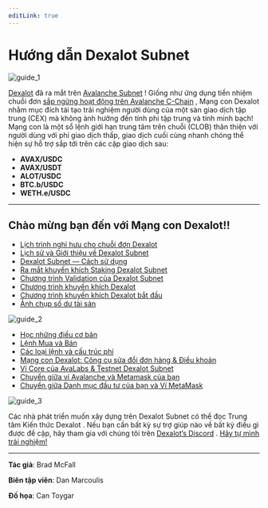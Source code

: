 ```yaml
---
editLink: true
---
```


# Hướng dẫn Dexalot Subnet

![guide_1](\images\guide\guide_1.png)

[Dexalot](https://dexalot.com/) đã ra mắt trên [Avalanche Subnet](https://www.avax.network/subnets) ! Giống như ứng dụng tiền nhiệm chuỗi đơn [sắp ngừng hoạt động trên Avalanche C-Chain](https://medium.com/dexalot/l%E1%BB%8Bch-tr%C3%ACnh-ng%E1%BB%ABng-ho%E1%BA%A1t-%C4%91%E1%BB%99ng-cho-dexalot-single-chain-eb076510fbf0) , Mạng con Dexalot nhằm mục đích tái tạo trải nghiệm người dùng của một sàn giao dịch tập trung (CEX) mà không ảnh hưởng đến tính phi tập trung và tính minh bạch! Mạng con là một sổ lệnh giới hạn trung tâm trên chuỗi (CLOB) thân thiện với người dùng với phí giao dịch thấp, giao dịch cuối cùng nhanh chóng thể hiện sự hỗ trợ sắp tới trên các cặp giao dịch sau:

- **AVAX/USDC**
- **AVAX/USDT**
- **ALOT/USDC**
- **BTC.b/USDC**
- **WETH.e/USDC**

---

## Chào mừng bạn đến với Mạng con Dexalot!!

- [Lịch trình nghỉ hưu cho chuỗi đơn Dexalot](https://medium.com/dexalot/l%E1%BB%8Bch-tr%C3%ACnh-ng%E1%BB%ABng-ho%E1%BA%A1t-%C4%91%E1%BB%99ng-cho-dexalot-single-chain-eb076510fbf0)
- [Lịch sử và Giới thiệu về Dexalot Subnet](https://medium.com/dexalot/the-dexalot-subnet-6f361c001b09)
- [Dexalot Subnet — Cách sử dụng](https://medium.com/dexalot/m%E1%BA%A1ng-con-dexalot-6220b961e4ff)
- [Ra mắt khuyến khích Staking Dexalot Subnet](https://medium.com/dexalot/dexalot-kh%E1%BB%9Fi-ch%E1%BA%A1y-ch%C6%B0%C6%A1ng-tr%C3%ACnh-khuy%E1%BA%BFn-kh%C3%ADch-subnet-staking-9845ad70b53c)
- [Chương trình Validation của Dexalot Subnet](https://medium.com/dexalot/ch%C6%B0%C6%A1ng-tr%C3%ACnh-x%C3%A1c-th%E1%BB%B1c-m%E1%BA%A1ng-con-subnet-c%E1%BB%A7a-dexalot-3635eac60328)
- [Chương trình khuyến khích Dexalot](https://medium.com/dexalot/ch%C6%B0%C6%A1ng-tr%C3%ACnh-khuy%E1%BA%BFn-kh%C3%ADch-dexalot-1458e76540b5)
- [Chương trình khuyến khích Dexalot bắt đầu](https://medium.com/dexalot/dexalot-incentive-program-c9e2844b0b18)
- [Ảnh chụp số dư tài sản](https://medium.com/dexalot/%E1%BA%A3nh-ch%E1%BB%A5p-s%E1%BB%91-d%C6%B0-t%C3%A0i-s%E1%BA%A3n-c%E1%BB%A7a-dexalot-a0266462592b)

![guide_2](\images\guide\guide_2.png)

- [Học những điều cơ bản](https://medium.com/dexalot/nh%E1%BB%AFng-%C4%91i%E1%BB%81u-c%C6%A1-b%E1%BA%A3n-b%E1%BA%A1n-n%C3%AAn-bi%E1%BA%BFt-69784c013925)
- [Lệnh Mua và Bán](https://medium.com/dexalot/buy-and-sell-orders-6b3843d639bd)
- [Các loại lệnh và cấu trúc phí](https://medium.com/dexalot/order-types-and-fee-structure-c%C3%A1c-ki%E1%BB%83u-l%E1%BB%87nh-v%C3%A0-c%C6%A1-c%E1%BA%A5u-ph%C3%AD-792a53b1fe02)
- [Mạng con Dexalot: Công cụ sửa đổi đơn hàng & Điều khoản](https://medium.com/dexalot/subnet-dexalot-b%E1%BB%99-%C4%91i%E1%BB%81u-ch%E1%BB%89nh-l%E1%BB%87nh-%C4%91i%E1%BB%81u-kho%E1%BA%A3n-dd75a410e71f)
- [Ví Core của AvaLabs & Testnet Dexalot Subnet](https://medium.com/dexalot/v%C3%AD-core-c%E1%BB%A7a-avalab-testnet-c%E1%BB%A7a-dexalot-subnet-e1a4e15ba0b1)
- [Chuyển giữa ví Avalanche và Metamask của bạn](https://medium.com/dexalot/transfers-between-your-avalanche-and-metamask-wallets-60f226abf3e4)
- [Chuyển giữa Danh mục đầu tư của bạn và Ví MetaMask](https://medium.com/dexalot/transfers-between-your-portfolio-and-metamask-wallet-4c6cc461c1c5)

![guide_3](\images\guide\guide_3.png)

Các nhà phát triển muốn xây dựng trên Dexalot Subnet có thể đọc Trung tâm Kiến thức Dexalot . Nếu bạn cần bất kỳ sự trợ giúp nào về bất kỳ điều gì được đề cập, hãy tham gia với chúng tôi trên [Dexalot’s Discord](http://discord.gg/dexalot) . [Hãy tự mình trải nghiệm!](https://app.dexalot.com/trade)

---
**Tác giả**: Brad McFall

**Biên tập viên**: Dan Marcoulis

**Đồ họa**: Can Toygar
